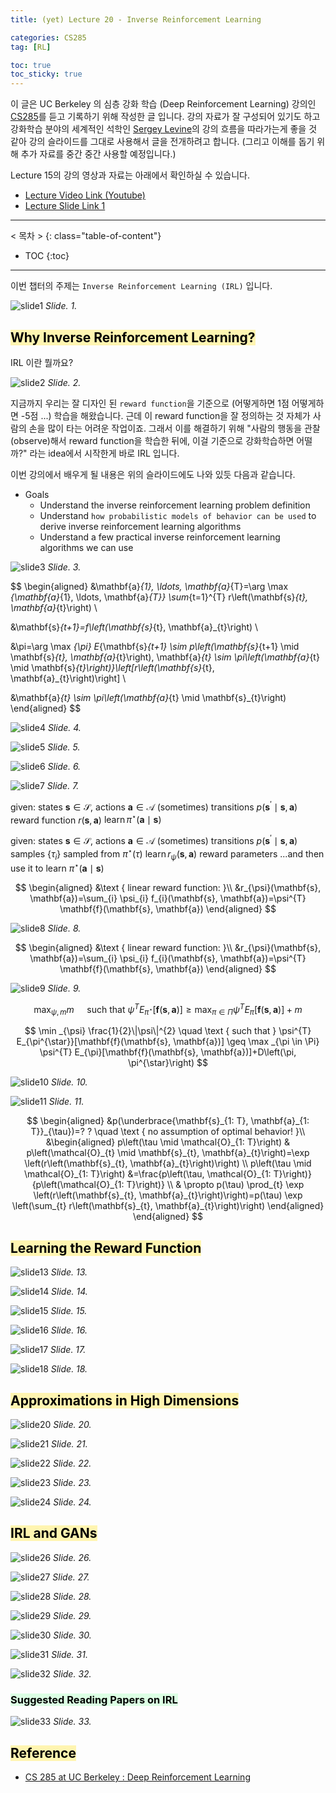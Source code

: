 ```yaml
---
title: (yet) Lecture 20 - Inverse Reinforcement Learning

categories: CS285
tag: [RL]

toc: true
toc_sticky: true
---
```



이 글은 UC Berkeley 의 심층 강화 학습 (Deep Reinforcement Learning) 강의인 [CS285](http://rail.eecs.berkeley.edu/deeprlcourse/)를 듣고 기록하기 위해 작성한 글 입니다. 
강의 자료가 잘 구성되어 있기도 하고 강화학습 분야의 세계적인 석학인 [Sergey Levine](http://people.eecs.berkeley.edu/~svlevine/)의 강의 흐름을 따라가는게 좋을 것 같아 강의 슬라이드를 그대로 사용해서 글을 전개하려고 합니다. (그리고 이해를 돕기 위해 추가 자료를 중간 중간 사용할 예정입니다.)


Lecture 15의 강의 영상과 자료는 아래에서 확인하실 수 있습니다. 
- [Lecture Video Link (Youtube)](https://www.youtube.com/watch?v=EcxpbhDeuZw&list=PL_iWQOsE6TfURIIhCrlt-wj9ByIVpbfGc&index=88)
- [Lecture Slide Link 1](http://rail.eecs.berkeley.edu/deeprlcourse/static/slides/lec-20.pdf)


---
< 목차 >
{: class="table-of-content"}
* TOC
{:toc}
---

이번 챕터의 주제는 `Inverse Reinforcement Learning (IRL)` 입니다.

![slide1](/assets/images/CS285/lec-20/slide1.png)
*Slide. 1.*


## <mark style='background-color: #fff5b1'> Why Inverse Reinforcement Learning?  </mark>

IRL 이란 뭘까요?

![slide2](/assets/images/CS285/lec-20/slide2.png)
*Slide. 2.*

지금까지 우리는 잘 디자인 된 `reward function`을 기준으로 (어떻게하면 1점 어떻게하면 -5점 ...) 학습을 해왔습니다. 
근데 이 reward function을 잘 정의하는 것 자체가 사람의 손을 많이 타는 어려운 작업이죠.
그래서 이를 해결하기 위해 "사람의 행동을 관찰 (observe)해서 reward function을 학습한 뒤에, 이걸 기준으로 강화학습하면 어떨까?" 라는 idea에서 시작한게 바로 IRL 입니다.

이번 강의에서 배우게 될 내용은 위의 슬라이드에도 나와 있듯 다음과 같습니다.

- Goals
  - Understand the inverse reinforcement learning problem definition
  - Understand `how probabilistic models of behavior can be used` to derive inverse reinforcement learning algorithms
  - Understand a few practical inverse reinforcement learning algorithms we can use




![slide3](/assets/images/CS285/lec-20/slide3.png)
*Slide. 3.*

$$
\begin{aligned}
&\mathbf{a}_{1}, \ldots, \mathbf{a}_{T}=\arg \max _{\mathbf{a}_{1}, \ldots, \mathbf{a}_{T}} \sum_{t=1}^{T} r\left(\mathbf{s}_{t}, \mathbf{a}_{t}\right) \\

&\mathbf{s}_{t+1}=f\left(\mathbf{s}_{t}, \mathbf{a}_{t}\right) \\

&\pi=\arg \max _{\pi} E_{\mathbf{s}_{t+1} \sim p\left(\mathbf{s}_{t+1} \mid \mathbf{s}_{t}, \mathbf{a}_{t}\right), \mathbf{a}_{t} \sim \pi\left(\mathbf{a}_{t} \mid \mathbf{s}_{t}\right)}\left[r\left(\mathbf{s}_{t}, \mathbf{a}_{t}\right)\right] \\

&\mathbf{a}_{t} \sim \pi\left(\mathbf{a}_{t} \mid \mathbf{s}_{t}\right)
\end{aligned}
$$



![slide4](/assets/images/CS285/lec-20/slide4.png)
*Slide. 4.*

![slide5](/assets/images/CS285/lec-20/slide5.png)
*Slide. 5.*

![slide6](/assets/images/CS285/lec-20/slide6.png)
*Slide. 6.*

![slide7](/assets/images/CS285/lec-20/slide7.png)
*Slide. 7.*


given:
states $\mathbf{s} \in \mathcal{S}$, actions $\mathbf{a} \in \mathcal{A}$
(sometimes) transitions $p\left(\mathbf{s}^{\prime} \mid \mathbf{s}, \mathbf{a}\right)$
reward function $r(\mathbf{s}, \mathbf{a})$
$\operatorname{learn} \pi^{\star}(\mathbf{a} \mid \mathbf{s})$


given:
states $\mathbf{s} \in \mathcal{S}$, actions $\mathbf{a} \in \mathcal{A}$
(sometimes) transitions $p\left(\mathbf{s}^{\prime} \mid \mathbf{s}, \mathbf{a}\right)$
samples $\left\{\tau_{i}\right\}$ sampled from $\pi^{\star}(\tau)$
$\operatorname{learn} r_{\psi}(\mathbf{s}, \mathbf{a})$
reward parameters
...and then use it to learn $\pi^{\star}(\mathbf{a} \mid \mathbf{s})$

$$
\begin{aligned}
&\text { linear reward function: }\\
&r_{\psi}(\mathbf{s}, \mathbf{a})=\sum_{i} \psi_{i} f_{i}(\mathbf{s}, \mathbf{a})=\psi^{T} \mathbf{f}(\mathbf{s}, \mathbf{a})
\end{aligned}
$$

![slide8](/assets/images/CS285/lec-20/slide8.png)
*Slide. 8.*

$$
\begin{aligned}
&\text { linear reward function: }\\
&r_{\psi}(\mathbf{s}, \mathbf{a})=\sum_{i} \psi_{i} f_{i}(\mathbf{s}, \mathbf{a})=\psi^{T} \mathbf{f}(\mathbf{s}, \mathbf{a})
\end{aligned}
$$



![slide9](/assets/images/CS285/lec-20/slide9.png)
*Slide. 9.*

$$
\max _{\psi, m} m \quad \text { such that } \psi^{T} E_{\pi^{\star}}[\mathbf{f}(\mathbf{s}, \mathbf{a})] \geq \max _{\pi \in \Pi} \psi^{T} E_{\pi}[\mathbf{f}(\mathbf{s}, \mathbf{a})]+m
$$

$$
\min _{\psi} \frac{1}{2}\|\psi\|^{2} \quad \text { such that } \psi^{T} E_{\pi^{\star}}[\mathbf{f}(\mathbf{s}, \mathbf{a})] \geq \max _{\pi \in \Pi} \psi^{T} E_{\pi}[\mathbf{f}(\mathbf{s}, \mathbf{a})]+D\left(\pi, \pi^{\star}\right)
$$

![slide10](/assets/images/CS285/lec-20/slide10.png)
*Slide. 10.*



![slide11](/assets/images/CS285/lec-20/slide11.png)
*Slide. 11.*

$$
\begin{aligned}
&p(\underbrace{\mathbf{s}_{1: T}, \mathbf{a}_{1: T}}_{\tau})=? ? \quad \text { no assumption of optimal behavior! }\\
&\begin{aligned}
p\left(\tau \mid \mathcal{O}_{1: T}\right) & p\left(\mathcal{O}_{t} \mid \mathbf{s}_{t}, \mathbf{a}_{t}\right)=\exp \left(r\left(\mathbf{s}_{t}, \mathbf{a}_{t}\right)\right) \\
p\left(\tau \mid \mathcal{O}_{1: T}\right) &=\frac{p\left(\tau, \mathcal{O}_{1: T}\right)}{p\left(\mathcal{O}_{1: T}\right)} \\
& \propto p(\tau) \prod_{t} \exp \left(r\left(\mathbf{s}_{t}, \mathbf{a}_{t}\right)\right)=p(\tau) \exp \left(\sum_{t} r\left(\mathbf{s}_{t}, \mathbf{a}_{t}\right)\right)
\end{aligned}
\end{aligned}
$$



## <mark style='background-color: #fff5b1'> Learning the Reward Function  </mark>

![slide13](/assets/images/CS285/lec-20/slide13.png)
*Slide. 13.*

![slide14](/assets/images/CS285/lec-20/slide14.png)
*Slide. 14.*

![slide15](/assets/images/CS285/lec-20/slide15.png)
*Slide. 15.*

![slide16](/assets/images/CS285/lec-20/slide16.png)
*Slide. 16.*

![slide17](/assets/images/CS285/lec-20/slide17.png)
*Slide. 17.*

![slide18](/assets/images/CS285/lec-20/slide18.png)
*Slide. 18.*



## <mark style='background-color: #fff5b1'> Approximations in High Dimensions  </mark>

![slide20](/assets/images/CS285/lec-20/slide20.png)
*Slide. 20.*

![slide21](/assets/images/CS285/lec-20/slide21.png)
*Slide. 21.*

![slide22](/assets/images/CS285/lec-20/slide22.png)
*Slide. 22.*

![slide23](/assets/images/CS285/lec-20/slide23.png)
*Slide. 23.*

![slide24](/assets/images/CS285/lec-20/slide24.png)
*Slide. 24.*






## <mark style='background-color: #fff5b1'> IRL and GANs  </mark>

![slide26](/assets/images/CS285/lec-20/slide26.png)
*Slide. 26.*

![slide27](/assets/images/CS285/lec-20/slide27.png)
*Slide. 27.*

![slide28](/assets/images/CS285/lec-20/slide28.png)
*Slide. 28.*

![slide29](/assets/images/CS285/lec-20/slide29.png)
*Slide. 29.*

![slide30](/assets/images/CS285/lec-20/slide30.png)
*Slide. 30.*

![slide31](/assets/images/CS285/lec-20/slide31.png)
*Slide. 31.*

![slide32](/assets/images/CS285/lec-20/slide32.png)
*Slide. 32.*




### <mark style='background-color: #dcffe4'> Suggested Reading Papers on IRL </mark>

![slide33](/assets/images/CS285/lec-20/slide33.png)
*Slide. 33.*




## <mark style='background-color: #fff5b1'> Reference </mark>

- [CS 285 at UC Berkeley : Deep Reinforcement Learning](http://rail.eecs.berkeley.edu/deeprlcourse/)































